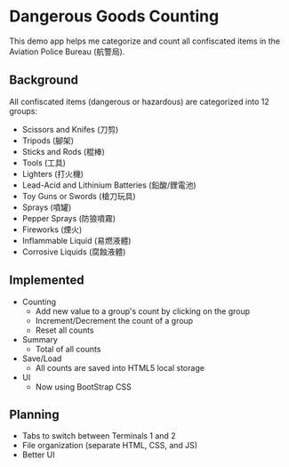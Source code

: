 # Dangerous Goods Counting
This demo app helps me categorize and count all confiscated items in the Aviation Police Bureau (航警局).

## Background
All confiscated items (dangerous or hazardous) are categorized into 12 groups:
* Scissors and Knifes (刀剪)
* Tripods (腳架)
* Sticks and Rods (棍棒)
* Tools (工具)
* Lighters (打火機)
* Lead-Acid and Lithinium Batteries (鉛酸/鋰電池)
* Toy Guns or Swords (槍刀玩具)
* Sprays (噴罐)
* Pepper Sprays (防狼噴霧)
* Fireworks (煙火)
* Inflammable Liquid (易燃液體)
* Corrosive Liquids (腐蝕液體)

## Implemented
* Counting
  * Add new value to a group's count by clicking on the group
  * Increment/Decrement the count of a group
  * Reset all counts
* Summary
  * Total of all counts
* Save/Load
  * All counts are saved into HTML5 local storage
* UI
  * Now using BootStrap CSS

## Planning 

* Tabs to switch between Terminals 1 and 2
* File organization (separate HTML, CSS, and JS)
* Better UI
